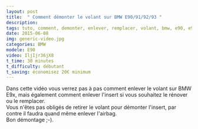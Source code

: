```yaml
---
layout: post
title:  " Comment démonter le volant sur BMW E90/91/92/93 "
description: 
tags: tuto, comment, demonter, enlever, remplacer, volant, bmw, e90, e91, e92, e93, serie 3, serie 1
date: 2015-06-08 
img: generic-video.jpg
categories: BMW
modele: E90
video: IljIjr36jX8
t_time: 30 minutes
t_difficulty: débutant
t_saving: économisez 20€ minimum
---
```

Dans cette vidéo vous verrez pas à pas comment enlever le volant sur BMW E9x, mais également comment enlever l'insert si vous souhaitez le rénover ou le remplacer.  
Vous n'êtes pas obligés de retirer le volant pour démonter l'insert, par contre il faudra quand même enlever l'airbag.  
Bon démontage ;-).